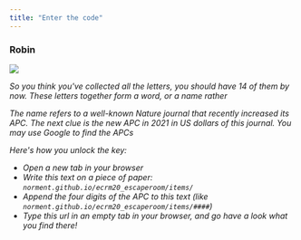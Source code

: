 ```yaml
---
title: "Enter the code"
---
```


### Robin

![](/images/robin-sitting.png)

_So you think you've collected all the letters, you should have 14 of them by now. These letters together form a word, or a name rather_

_The name refers to a well-known Nature journal that recently increased its APC. The next clue is the new APC in 2021 in US dollars of this journal. You may use Google to find the APCs_

_Here's how you unlock the key:_
-   _Open a new tab in your browser_
-   _Write this text on a piece of paper: `norment.github.io/ecrm20_escaperoom/items/`_
-   _Append the four digits of the APC to this text (like `norment.github.io/ecrm20_escaperoom/items/####`)_
-   _Type this url in an empty tab in your browser, and go have a look what you find there!_

